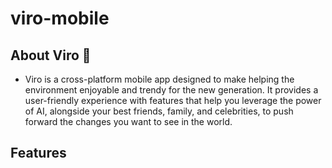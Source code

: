 # viro-mobile
## About Viro 🌳
- Viro is a cross-platform mobile app designed to make helping the environment enjoyable and trendy for the new generation. It provides a user-friendly experience with features that help you leverage the power of AI, alongside your best friends, family, and celebrities, to push forward the changes you want to see in the world.

## Features
